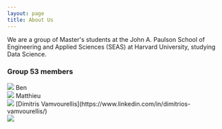 ```yaml
---
layout: page
title: About Us
---
```


We are a group of Master's students at the John A. Paulson School of Engineering and Applied Sciences (SEAS) at Harvard University, studying Data Science.

### Group 53 members

<div class="im-container">    
    <img src="/twitter-polling/assets/img/ben.jpg" class="img-circle">
    Ben
</div>
<div>
    <img src="/twitter-polling/assets/img/matthieu.jpeg" class="img-circle">
    Matthieu
</div>
<div>
    <img src="/twitter-polling/assets/img/dimitris.jpeg" class="img-circle">
    [Dimitris Vamvourellis](https://www.linkedin.com/in/dimitrios-vamvourellis/)
</div>
<div>
    <img src="/twitter-polling/assets/img/will.jpeg" class="img-circle">
</div>

